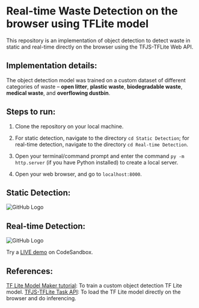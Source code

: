 # Real-time Waste Detection on the browser using TFLite model
This repository is an implementation of object detection to detect waste in static and real-time directly on the browser using the TFJS-TFLite Web API.

## Implementation details:
The object detection model was trained on a custom dataset of different categories of waste – **open litter**, **plastic waste**, **biodegradable waste**, **medical waste**, and **overflowing dustbin**.

## Steps to run:

1. Clone the repository on your local machine.
  
2. For static detection, navigate to the directory ```cd Static Detection```; for real-time detection, navigate to the directory ```cd Real-time Detection```.
 
3. Open your terminal/command prompt and enter the command ```py -m http.server``` (if you have Python installed) to create a local server.
   
4. Open your web browser, and go to ```localhost:8000```.

## Static Detection:
![GitHub Logo](static-detection.gif)

## Real-time Detection:
![GitHub Logo](real-time-waste-detection.gif)

Try a [LIVE demo](https://3dvlnp.csb.app/) on CodeSandbox.

## References:
[TF Lite Model Maker tutorial](https://www.tensorflow.org/lite/models/modify/model_maker): To train a custom object detection TF Lite model.
[TFJS-TFLite Task API](https://js.tensorflow.org/api_tflite/0.0.1-alpha.4/): To load the TF Lite model directly on the browser and do inferencing.
